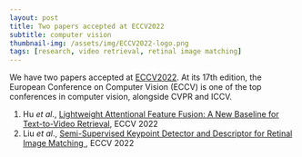 ```yaml
---
layout: post
title: Two papers accepted at ECCV2022
subtitle: computer vision
thumbnail-img: /assets/img/ECCV2022-logo.png
tags: [research, video retrieval, retinal image matching]
---
```


We have two papers accepted at [ECCV2022](https://eccv2022.ecva.net/). At its 17th edition, the European Conference on Computer Vision (ECCV) is one of the top conferences in computer vision, alongside CVPR and ICCV.

1. Hu *et al*., [Lightweight Attentional Feature Fusion: A New Baseline for Text-to-Video Retrieval](https://github.com/ruc-aimc-lab/laff), ECCV 2022
2. Liu *et al*., [Semi-Supervised Keypoint Detector and Descriptor for Retinal Image Matching ](https://github.com/ruc-aimc-lab/SuperRetina), ECCV 2022
